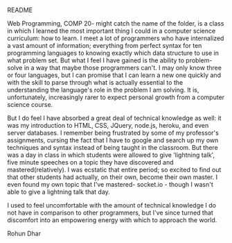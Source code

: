 README

Web Programming, COMP 20- might catch the name of the folder, is a class in which I learned the most important thing I could in a computer science curriculum: how to learn. I meet a lot of programmers who have internalized a vast amount of information; everything from perfect syntax for ten programming languages to knowing exactly which data structure to use in what problem set. But what I feel I have gained is the ability to problem-solve in a way that maybe those programmers can't. I may only know three or four languages, but I can promise that I can learn a new one quickly and with the skill to parse through what is actually essential to the understanding the language's role in the problem I am solving. It is, unfortunately, increasingly rarer to expect personal growth from a computer science course. 

But I do feel I have absorbed a great deal of technical knowledge as well: it was my introduction to HTML, CSS, JQuery, node.js, heroku, and even server databases. I remember being frustrated by some of my professor's assignments, cursing the fact that I have to google and search up my own techniques and syntax instead of being taught in the classroom. But there was a day in class in which students were allowed to give 'lightning talk', five minute speeches on a topic they have discovered and mastered(relatively). I was ecstatic that entire period; so excited to find out that other students had actually, on their own, become their own master. I even found my own topic that I've mastered- socket.io - though I wasn't able to give a lightning talk that day.

I used to feel uncomfortable with the amount of technical knowledge I do not have in comparison to other programmers, but I've since turned that discomfort into an empowering energy with which to approach the world. 

Rohun Dhar 

